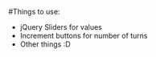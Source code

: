 #Things to use:
* jQuery Sliders for values
* Increment buttons for number of turns
* Other things :D
